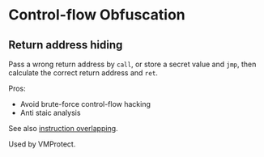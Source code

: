 # Control-flow Obfuscation
## Return address hiding
Pass a wrong return address by `call`, or store a secret value and `jmp`, then calculate the correct return address and `ret`.

Pros:
- Avoid brute-force control-flow hacking
- Anti staic analysis

See also [instruction overlapping](../ISA/README.md#instruction-overlapping).

Used by VMProtect.
